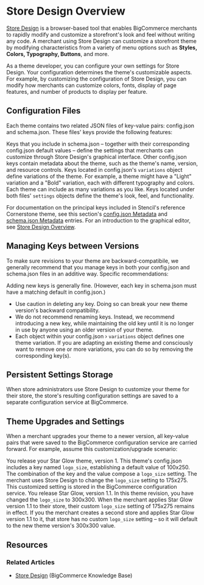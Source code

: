 # Store Design Overview

 

[Store Design](https://support.bigcommerce.com/s/article/Store-Design) is a browser-based tool that enables BigCommerce merchants to rapidly modify and customize a storefront's look and feel without writing any code. A merchant using Store Design can customize a storefront theme by modifying characteristics from a variety of menu options such as **Styles, Colors, Typography, Buttons**, and more. 

As a theme developer, you can configure your own settings for Store Design. Your configuration determines the theme's customizable aspects. For example, by customizing the configuration of Store Design, you can modify how merchants can customize colors, fonts, display of page features, and number of products to display per feature.

## Configuration Files

Each theme contains two related JSON files of key-value pairs: <span class="fn">config.json</span> and <span class="fn">schema.json.</span> These files' keys provide the following features:

Keys that you include in <span class="fn">schema.json</span> – together with their corresponding <span class="fn">config.json</span> default values – define the settings that merchants can customize through Store Design's graphical interface.
Other <span class="fn">config.json</span> keys contain metadata about the theme, such as the theme's name, version, and resource controls.
Keys located in <span class="fn">config.json</span>'s `variations` object define variations of the theme. For example, a theme might have a "Light" variation and a "Bold" variation, each with different typography and colors. Each theme can include as many variations as you like.
Keys located under both files' `settings` objects define the theme's look, feel, and functionality.

For documentation on the principal keys included in Stencil's reference Cornerstone theme, see this section's [config.json Metadata](https://bigcommerce-dev-center.netlify.app/theme-objects/config-json) and [schema.json Metadata](https://github.com/bigcommerce/cornerstone/blob/master/schema.json) entries. For an introduction to the graphical editor, see
[Store Design Overview](/stencil-docs/stencil-theme-editor/stencil-theme-editor-overview).

## Managing Keys between Versions

To make sure revisions to your theme are backward-compatibile, we generally recommend that you manage keys in both your <span class="fn">config.json</span> and <span class="fn">schema.json</span> files in an additive way. Specific recommendations:

Adding new keys is generally fine. (However, each key in <span class="fn">schema.json</span> must have a matching default in <span class="fn">config.json</span>.)

* Use caution in deleting any key. Doing so can break your new theme version's backward compatibility.
* We do not recommend renaming keys. Instead, we recommend introducing a new key, while maintaining the old key until it is no longer in use by anyone using an older version of your theme.
* Each object within your <span class="fn">config.json</span> › `variations` object defines one theme variation. If you are adapting an existing theme and consciously want to remove one or more variations, you can do so by removing the corresponding key(s).

## Persistent Settings Storage

When store administrators use Store Design to customize your theme for their store, the store's resulting configuration settings are saved to a separate configuration service at BigCommerce.

## Theme Upgrades and Settings

When a merchant upgrades your theme to a newer version, all key-value pairs that were saved to the BigCommerce configuration service are carried forward. For example, assume this customization/upgrade scenario:

You release your Star Glow theme, version 1. This theme's <span class="fn">config.json</span> includes a key named `logo_size`, establishing a default value of 100x250. The combination of the key and the value compose a `logo_size` setting.
The merchant uses Store Design to change the `logo_size` setting to 175x275. This customized setting is stored in the BigCommerce configuration service.
You release Star Glow, version 1.1. In this theme revision, you have changed the `logo_size` to 300x300.
When the merchant applies Star Glow version 1.1 to their store, their custom `logo_size` setting of 175x275 remains in effect.
If you the merchant creates a second store and applies Star Glow version 1.1 to it, that store has no custom `logo_size` setting – so it will default to the new theme version's 300x300 value.

## Resources

### Related Articles
* [Store Design](https://support.bigcommerce.com/s/article/Store-Design) (BigCommerce Knowledge Base)
